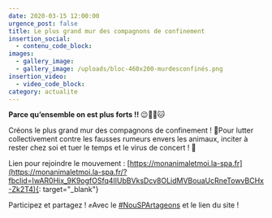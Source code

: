 ```yaml
---
date: 2020-03-15 12:00:00
urgence_post: false
title: Le plus grand mur des compagnons de confinement
insertion_social:
  - contenu_code_block:
images:
  - gallery_image:
  - gallery_image: /uploads/bloc-460x200-murdesconfinés.png
insertion_video:
  - video_code_block:
category: actualite
---
```


**Parce qu’ensemble on est plus forts \!\!&nbsp;**😉🐶🙂🐱

Cr&eacute;ons le plus grand mur des compagnons de confinement \! 💪Pour lutter collectivement contre les fausses rumeurs envers les animaux, inciter &agrave; rester chez soi et tuer le temps et le virus de concert \! 💪

Lien pour rejoindre le mouvement :&nbsp;[https://monanimaletmoi.la-spa.fr](https://monanimaletmoi.la-spa.fr/?fbclid=IwAR0Hix_9K9ogfOSfq4IlUbBVksDcv8OLidMVBouaUcRneTowvBCHx-Zk2T4){: target="_blank"}

Participez et partagez \! ✊Avec le&nbsp;[\#NouSPArtageons](https://www.facebook.com/hashtag/nouspartageons?source=feed_text&amp;epa=HASHTAG&amp;__xts__%5B0%5D=68.ARCVwiNB2up_cbdmPnjrZ16YkVYgtYaD2Lbe6cM5LcwlzfOI_VuldqqUU28epM4X9hq1Sy1yOdharrgWpOJjH5hL4R18xfqAOo0rWpvRE6ozAhy13l3sD5-ACzerW0YOWhMMy8sZoObbOUta2EpbLKGY0x7UpuC80GShSg5yNK40FVbG-znG9XptvF4-z2PnoqB9C8vxTPCBPL5UABIUde22u7kUMGSdH5sQihF3E8NWpjM6F-oubTz2nSK1fdWnWGBdc3-f3JrtLpURpcekPMjkpOpPMSnpa7LWF_2_09-lByV1WePqbry09gTzuxt_CKnGgQtqLw4zsb0jhIBlMelOE0OjZLT2zDzJuw&amp;__tn__=%2ANK-R)&nbsp;et le lien du site \!